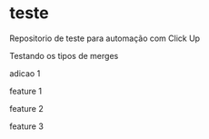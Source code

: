 # teste

Repositorio de teste para automação com Click Up

Testando os tipos de merges

adicao 1

feature 1

feature 2

feature 3
